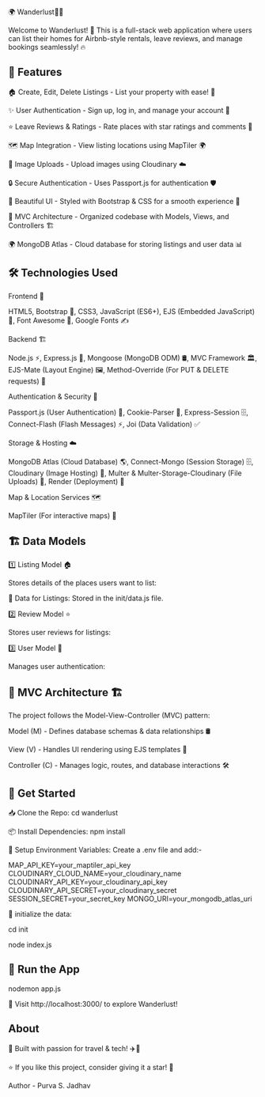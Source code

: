 🌍 Wanderlust🏡✨

Welcome to Wanderlust! 🚀 This is a full-stack web application where users can list their homes for Airbnb-style rentals, leave reviews, and manage bookings seamlessly! 🔥

## 🚀 Features

🏠 Create, Edit, Delete Listings - List your property with ease! 📝

✨ User Authentication - Sign up, log in, and manage your account 🔑

⭐ Leave Reviews & Ratings - Rate places with star ratings and comments 💬

🗺️ Map Integration - View listing locations using MapTiler 🌍

📸 Image Uploads - Upload images using Cloudinary ☁️

🔒 Secure Authentication - Uses Passport.js for authentication 🛡️

🎨 Beautiful UI - Styled with Bootstrap & CSS for a smooth experience 💅

📂 MVC Architecture - Organized codebase with Models, Views, and Controllers 🏗️

🌍 MongoDB Atlas - Cloud database for storing listings and user data 📊

## 🛠️ Technologies Used

Frontend 🎨

HTML5, Bootstrap 🎀, CSS3, JavaScript (ES6+), EJS (Embedded JavaScript) 📜, Font Awesome 🎨, Google Fonts ✍️

Backend 🏗️

Node.js ⚡, Express.js 🚀, Mongoose (MongoDB ODM) 🛢️, MVC Framework 🏛️, EJS-Mate (Layout Engine) 🖼️, Method-Override (For PUT & DELETE requests) 🔄

Authentication & Security 🔐

Passport.js (User Authentication) 🔑, Cookie-Parser 🍪, Express-Session 🗄️, Connect-Flash (Flash Messages) ⚡, Joi (Data Validation) ✅

Storage & Hosting ☁️

MongoDB Atlas (Cloud Database) 🌎, Connect-Mongo (Session Storage) 🗄️, Cloudinary (Image Hosting) 📸, Multer & Multer-Storage-Cloudinary (File Uploads) 📂, Render (Deployment) 🚀

Map & Location Services 🗺️

MapTiler (For interactive maps) 📍

## 🏗️ Data Models

1️⃣ Listing Model 🏠

Stores details of the places users want to list:

📂 Data for Listings: Stored in the init/data.js file.

2️⃣ Review Model ⭐

Stores user reviews for listings:

3️⃣ User Model 👤

Manages user authentication:

## 📂 MVC Architecture 🏗️

The project follows the Model-View-Controller (MVC) pattern:

Model (M) - Defines database schemas & data relationships 🛢️

View (V) - Handles UI rendering using EJS templates 🎨

Controller (C) - Manages logic, routes, and database interactions 🛠️

## 🎉 Get Started

📥 Clone the Repo: cd wanderlust

📦 Install Dependencies: npm install

🔑 Setup Environment Variables: Create a .env file and add:-

MAP_API_KEY=your_maptiler_api_key
CLOUDINARY_CLOUD_NAME=your_cloudinary_name
CLOUDINARY_API_KEY=your_cloudinary_api_key
CLOUDINARY_API_SECRET=your_cloudinary_secret
SESSION_SECRET=your_secret_key
MONGO_URI=your_mongodb_atlas_uri

📂 initialize the data: 

cd init

node index.js

## 🚀 Run the App

nodemon app.js

📍 Visit http://localhost:3000/ to explore Wanderlust!

## About

💙 Built with passion for travel & tech! ✈️🚀

⭐ If you like this project, consider giving it a star! 🌟

Author - Purva S. Jadhav